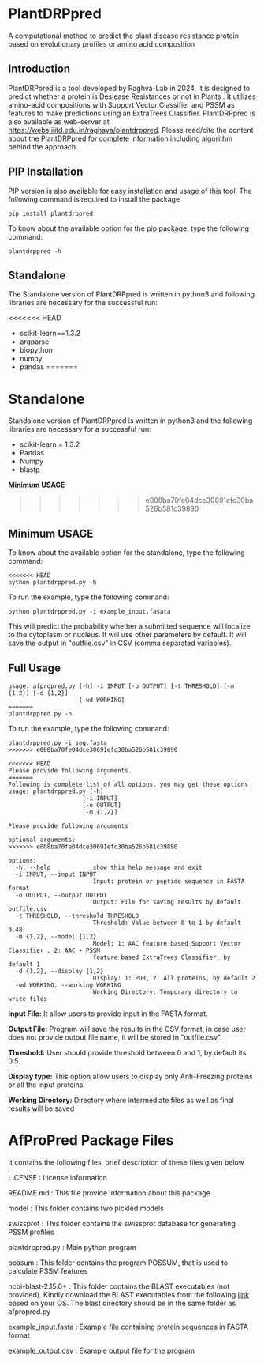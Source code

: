 # **PlantDRPpred**
A computational method to predict the plant disease resistance protein based on evolutionary profiles or amino acid composition 
## Introduction
PlantDRPpred is a tool developed by Raghva-Lab in 2024. It is designed to predict whether a protein is Desiease Resistances or not in Plants . It utilizes amino-acid compositions  with Support Vector Classifier and PSSM as features to make predictions using an ExtraTrees Classifier. PlantDRPpred is also available as web-server at https://webs.iiitd.edu.in/raghava/plantdrppred. Please read/cite the content about the PlantDRPpred for complete information including algorithm behind the approach.

## PIP Installation
PIP version is also available for easy installation and usage of this tool. The following command is required to install the package 
```
pip install plantdrppred
```
To know about the available option for the pip package, type the following command:
```
plantdrppred -h
```
## Standalone
The Standalone version of PlantDRPpred is written in python3 and following libraries are necessary for the successful run:

<<<<<<< HEAD
- scikit-learn==1.3.2
- argparse
- biopython
- numpy
- pandas
=======
# Standalone

Standalone version of PlantDRPpred is written in python3 and the following libraries are necessary for a successful run:

- scikit-learn = 1.3.2
- Pandas
- Numpy
- blastp


**Minimum USAGE** 
>>>>>>> e008ba70fe04dce30691efc30ba526b581c39890

## Minimum USAGE
To know about the available option for the standalone, type the following command:
```
<<<<<<< HEAD
python plantdrppred.py -h
```
To run the example, type the following command:
```
python plantdrppred.py -i example_input.fasata
```
This will predict the probability whether a submitted sequence will localize to the cytoplasm or nucleus. It will use other parameters by default. It will save the output in "outfile.csv" in CSV (comma separated variables).

## Full Usage
```
usage: afpropred.py [-h] -i INPUT [-o OUTPUT] [-t THRESHOLD] [-m {1,2}] [-d {1,2}]
                    [-wd WORKING]
=======
plantdrppred.py -h
```
To run the example, type the following command:
```
plantdrppred.py -i seq.fasta
>>>>>>> e008ba70fe04dce30691efc30ba526b581c39890

```
```
<<<<<<< HEAD
Please provide following arguments.
=======
Following is complete list of all options, you may get these options
usage: plantdrppred.py [-h] 
                     [-i INPUT]
                     [-o OUTPUT]
                     [-m {1,2}] 
```
```
Please provide following arguments

optional arguments:
>>>>>>> e008ba70fe04dce30691efc30ba526b581c39890

options:
  -h, --help            show this help message and exit
  -i INPUT, --input INPUT
                        Input: protein or peptide sequence in FASTA format
  -o OUTPUT, --output OUTPUT
                        Output: File for saving results by default outfile.csv
  -t THRESHOLD, --threshold THRESHOLD
                        Threshold: Value between 0 to 1 by default 0.48
  -m {1,2}, --model {1,2}
                        Model: 1: AAC feature based Support Vector Classifier , 2: AAC + PSSM
                        feature based ExtraTrees Classifier, by default 1
  -d {1,2}, --display {1,2}
                        Display: 1: PDR, 2: All proteins, by default 2
  -wd WORKING, --working WORKING
                        Working Directory: Temporary directory to write files
```

**Input File:** It allow users to provide input in the FASTA format.

**Output File:** Program will save the results in the CSV format, in case user does not provide output file name, it will be stored in "outfile.csv".

**Threshold:** User should provide threshold between 0 and 1, by default its 0.5.

**Display type:** This option allow users to display only Anti-Freezing proteins or all the input proteins.

**Working Directory:** Directory where intermediate files as well as final results will be saved

AfProPred Package Files
=======================
It contains the following files, brief description of these files given below


LICENSE				      : License information

README.md			      : This file provide information about this package

model               : This folder contains two pickled models

swissprot           : This folder contains the swissprot database for generating PSSM profiles

plantdrppred.py     : Main python program

possum              : This folder contains the program POSSUM, that is used to calculate PSSM features

ncbi-blast-2.15.0+  : This folder contains the BLAST executables (not provided). Kindly download the BLAST executables from the following [link](https://ftp.ncbi.nlm.nih.gov/blast/executables/blast+/2.15.0/) based on your OS. The blast directory should be in the same folder as afpropred.py

example_input.fasta : Example file containing protein sequences in FASTA format

example_output.csv	: Example output file for the program
